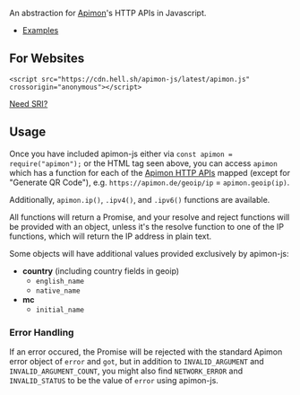 An abstraction for [Apimon](https://apimon.de/)'s HTTP APIs in Javascript.

- <a href="https://github.com/hell-sh/apimon-js/tree/master/examples" target="_blank">Examples</a>

## For Websites

    <script src="https://cdn.hell.sh/apimon-js/latest/apimon.js" crossorigin="anonymous"></script>

<a href="https://cdn.hell.sh/#apimon-js" target="_blank">Need SRI?</a>

## Usage

Once you have included apimon-js either via `const apimon = require("apimon");` or the HTML tag seen above, you can access `apimon` which has a function for each of the [Apimon HTTP APIs](https://apimon.de/http-apis) mapped (except for "Generate QR Code"), e.g. `https://apimon.de/geoip/ip` = `apimon.geoip(ip)`.

Additionally, `apimon.ip()`, `.ipv4()`, and `.ipv6()` functions are available.

All functions will return a Promise, and your resolve and reject functions will be provided with an object, unless it's the resolve function to one of the IP functions, which will return the IP address in plain text.

Some objects will have additional values provided exclusively by apimon-js:

- **country** (including country fields in geoip)
  - `english_name`
  - `native_name`
- **mc**
  - `initial_name`

### Error Handling

If an error occured, the Promise will be rejected with the standard Apimon error object of `error` and `got`, but in addition to `INVALID_ARGUMENT` and `INVALID_ARGUMENT_COUNT`, you might also find `NETWORK_ERROR` and `INVALID_STATUS` to be the value of `error` using apimon-js.
